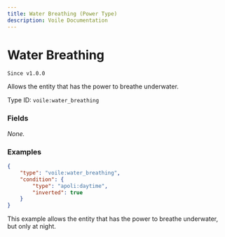 ```yaml
---
title: Water Breathing (Power Type)
description: Voile Documentation
---
```


# Water Breathing

`Since v1.0.0`

Allows the entity that has the power to breathe underwater.

Type ID: `voile:water_breathing`

### Fields

*None.*

### Examples

```json
{
    "type": "voile:water_breathing",
    "condition": {
        "type": "apoli:daytime",
        "inverted": true
    }
}
```

This example allows the entity that has the power to breathe underwater, but only at night.